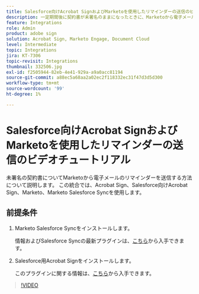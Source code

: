 ```yaml
---
title: Salesforce向けAcrobat SignおよびMarketoを使用したリマインダーの送信のビデオチュートリアル
description: 一定期間後に契約書が未署名のままになったときに、Marketoから電子メールでリマインダーを送信する方法について説明します
feature: Integrations
role: Admin
product: adobe sign
solution: Acrobat Sign, Marketo Engage, Document Cloud
level: Intermediate
topic: Integrations
jira: KT-7306
topic-revisit: Integrations
thumbnail: 332506.jpg
exl-id: f2505944-82eb-4e41-929a-a9a0acc81194
source-git-commit: a88ec5a68aa2a02ec2f118332ec31f47d3d5d300
workflow-type: tm+mt
source-wordcount: '99'
ht-degree: 1%

---
```


# Salesforce向けAcrobat SignおよびMarketoを使用したリマインダーの送信のビデオチュートリアル

未署名の契約書についてMarketoから電子メールのリマインダーを送信する方法について説明します。 この統合では、Acrobat Sign、Salesforce向けAcrobat Sign、Marketo、Marketo Salesforce Syncを使用します。

## 前提条件

1. Marketo Salesforce Syncをインストールします。

   情報およびSalesforce Syncの最新プラグインは、[こちら](https://experienceleague.adobe.com/docs/marketo/using/product-docs/crm-sync/salesforce-sync/understanding-the-salesforce-sync.html)から入手できます。

1. Salesforce用Acrobat Signをインストールします。

   このプラグインに関する情報は、[こちら](https://helpx.adobe.com/ca/sign/using/salesforce-integration-installation-guide.html)から入手できます。

>[!VIDEO](https://video.tv.adobe.com/v/332506?quality=12&learn=on&hidetitle=true)

